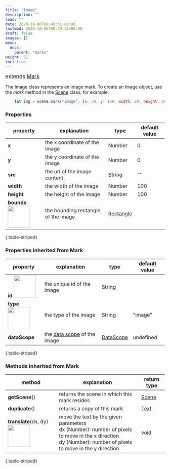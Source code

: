 ```yaml
---
title: "Image"
description: ""
lead: ""
date: 2020-10-06T08:49:31+00:00
lastmod: 2020-10-06T08:49:31+00:00
draft: false
images: []
menu:
  docs:
    parent: "marks"
weight: 51
toc: true
--- 
```

<span style="font-size:1.2em">extends [Mark](../mark/)</span><br>

The Image class represents an image mark. To create an Image object, use the _mark_ method in the [Scene](../../group/scene) class, for example:
```js
    let img = scene.mark("image", {x: 50, y: 100, width: 20, height: 20 src: "icon.png"});
```

### Properties
| property |  explanation   | type | default value |
| --- | --- | --- | --- |
|**x** | the x coordinate of the image | Number | 0 | 
|**y** | the y coordinate of the image | Number | 0 | 
|**src** | the url of the image content | String | "" | 
|**width** | the width of the image | Number | 100 | 
|**height** | the height of the image | Number | 100 | 
|**bounds** <img width="70px" src="../../readonly.png">| the bounding rectangle of the image | [Rectangle](../../basic/rectangle/) | |
{.table-striped}

### Properties inherited from Mark
| property |  explanation   | type | default value |
| --- | --- | --- | --- |
|**id** <img width="70px" src="../../readonly.png">| the unique id of the image | String |  | 
|**type** <img width="70px" src="../../readonly.png"> | the type of the image | String | "image" | 
|**dataScope**| the [data scope](../../data/datascope/) of the image | [DataScope](../../data/datascope/) | undefined |
{.table-striped}

### Methods inherited from Mark
| method |  explanation   | return type |
| --- | --- | --- |
| **getScene**() | returns the scene in which this mark resides | [Scene](../../group/scene) |
| **duplicate**() | returns a copy of this mark | [Text](../pointtext/) | 
| **translate**(dx, dy) <img width="70px" src="../../overrides.png">| move the text by the given parameters<br>dx (Number): number of pixels to move in the x direction<br> dy (Number): number of pixels to move in the y direction | void |
{.table-striped}